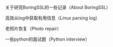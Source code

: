 关于研究BoringSSL的一些记录（About BoringSSL）

高效从log中获取有用信息（Linux parsing log）

老照片恢复（Photo repair）

一些python的面试题（Python interview）